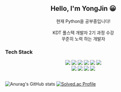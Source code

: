 <div align='center'> 
 <h2>Hello, I'm YongJin 😀</h2> 
 현재 Python을 공부중입니다!
</div><br>

<div align='center'>KDT 풀스택 개발자 2기 과정 수강 </div>
<div align='center'>꾸준히 노력 하는 개발자</div>
<div align='center'></div>

<h3><b>Tech Stack</b></h3>
<div align='center'>
 <img src="https://img.shields.io/badge/Python-3776AB?style=for-the-badge&logo=Python&logoColor=white">
 <img src="https://img.shields.io/badge/HTML5-E34F26?style=for-the-badge&logo=html&logoColor=white">
 <img src="https://img.shields.io/badge/JavaScript-F7DF1E?style=for-the-badge&logo=JavaScript&logoColor=white">
 <img src="https://img.shields.io/badge/CSS3-1572B6?style=for-the-badge&logo=CSS3&logoColor=white">
 <img src="https://img.shields.io/badge/Django-092E20?style=for-the-badge&logo=Django&logoColor=white">
 <img src="https://img.shields.io/badge/MySQL-4479A1?style=for-the-badge&logo=MySQL&logoColor=white">
</div>
<div align='center'>
 <img src="https://img.shields.io/badge/Git-F05032?style=for-the-badge&logo=Git&logoColor=white">
 <img src="https://img.shields.io/badge/GitHub-181717?style=for-the-badge&logo=GitHub&logoColor=white">
 <img src="https://img.shields.io/badge/Visual Stydio Code-007ACC?style=for-the-badge&logo=Visual Stydio Code&logoColor=white">
 <img src="https://img.shields.io/badge/Notion-000000?style=for-the-badge&logo=Notion&logoColor=white">
</div><br>

![Anurag's GitHub stats](https://github-readme-stats.vercel.app/api?username=Kurman11&show_icons=true&theme=radical)
[![Solved.ac Profile](http://mazassumnida.wtf/api/v2/generate_badge?boj=skedyd45)](https://solved.ac/skedyd45/)

 

